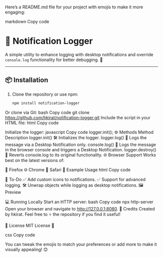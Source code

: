 Here’s a README.md file for your project with emojis to make it more engaging:

markdown
Copy code
# 🚀 Notification Logger

A simple utility to enhance logging with desktop notifications and override `console.log` functionality for better debugging. 🎉

---

## 📦 Installation

1. Clone the repository or use npm:
   ```bash
   npm install notification-logger
Or clone via Git:
bash
Copy code
git clone https://github.com/hkirat/notification-logger.git
Include the script in your HTML file:
html
Copy code
<script src="notification-logger.js"></script>
Initialize the logger:
javascript
Copy code
logger.init();
⚙️ Methods
Method	Description
logger.init()	🛠️ Initializes the logger.
logger.log()	📝 Logs the message via a Desktop Notification only.
console.log()	🔔 Logs the message in the browser console and triggers a Desktop Notification.
logger.destroy()	🚫 Reverts console.log to its original functionality.
🌐 Browser Support
Works best on the latest versions of:

🦊 Firefox
🌐 Chrome
🧭 Safari
📖 Example Usage
html
Copy code
<script src="notification-logger.js"></script>
<script>
  // Initialize the logger
  logger.init();

  // Log a desktop notification
  logger.log('Hello from Notification Logger!');

  // Console log now triggers a notification
  console.log('This will appear in the console and as a notification.');

  // Revert console.log to its default behavior
  logger.destroy();
</script>
📝 To-Do
✅ Add custom icons to notifications.
✅ Support for advanced logging.
🛠️ Unwrap objects while logging as desktop notifications.
🖼️ Preview

💻 Running Locally
Start an HTTP server:
bash
Copy code
npx http-server
Open your browser and navigate to http://127.0.0.1:8080.
🙌 Credits
Created by hkirat.
Feel free to ⭐ the repository if you find it useful!

📜 License
MIT License 📝

css
Copy code

You can tweak the emojis to match your preferences or add more to make it visually appealing! 😊





